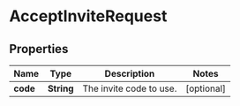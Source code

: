 

# AcceptInviteRequest


## Properties

Name | Type | Description | Notes
------------ | ------------- | ------------- | -------------
**code** | **String** | The invite code to use. |  [optional]



